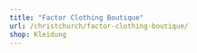 ```yaml
---
title: "Factor Clothing Boutique"
url: /christchurch/factor-clothing-boutique/
shop: Kleidung
---
```

